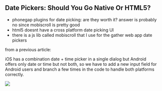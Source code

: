 ## Date Pickers: Should You Go Native Or HTML5?

- phonegap plugins for date picking: are they worth it? answer is probably no since mobiscroll is pretty good
- html5 doesnt have a cross platform date picking UI
- there is a js lib called mobiscroll that I use for the gather web app date pickers


from a previous article:
<p>
  iOS has a combination date + time picker in a single dialog but Android offers only date or time but not both, so we have to add a new input field for Android users and branch a few times in the code to handle both platforms correctly.
</p>
<p><img src="/media/datepickers.png"></p>